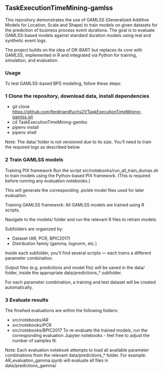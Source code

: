 ## TaskExecutionTimeMining-gamlss

This repository demonstrates the use of GAMLSS (Generalized Additive Models for Location, Scale and Shape) to train models on given datasets for the prediction of business process event durations. The goal is to evaluate GAMLSS-based models against standard duration models using real and synthetic event logs.

The project builds on the idea of DR-BART but replaces its core with GAMLSS, implemented in R and integrated via Python for training, simulation, and evaluation.


### Usage

To test GAMLSS-based BPS modeling, follow these steps:


### 1 Clone the repository, download data, install dependencies
- git clone https://github.com/ferdinandfuchs21/TaskExecutionTimeMining-gamlss.git
- cd TaskExecutionTimeMining-gamlss
- pipenv install
- pipenv shell

Note: The data/ folder is not versioned due to its size. You’ll need to train the required logs as described below.


### 2 Train GAMLSS models

Training PIX framework
Run the script src/notebooks/run_all_train_dumas.sh to train models using the Python-based PIX framework.
(This is required before running any evaluation notebooks.)

This will generate the corresponding .pickle model files used for later evaluation.

Training GAMLSS framework:
All GAMLSS models are trained using R scripts.

Navigate to the models/ folder and run the relevant R files to retrain models.

Subfolders are organized by:
- Dataset (AR, PCR, BPIC2017)
- Distribution family (gamma, lognorm, etc.)

Inside each subfolder, you’ll find several scripts — each trains a different parameter combination.

Output files (e.g. predictions and model fits) will be saved in the data/ folder, inside the appropriate data/predictions_* subfolder.

For each parameter combination, a training and test dataset will be created automatically.

### 3 Evaluate results
The finsihed evaluations are within the following folders: 
- src/notebooks/AR
- src/notebooks/PCR
- src/notebooks/BPIC2017
To re-evaluate the trained models, run the corresponding evaluation Jupyter notebooks - feel free to adjust the number of samples N:

Note: Each evaluation notebook attempts to load all available parameter combinations from the relevant data/predictions_* folder.
For example: AR_evaluation_gamma.ipynb will evaluate all files in data/predictions_gamma/
